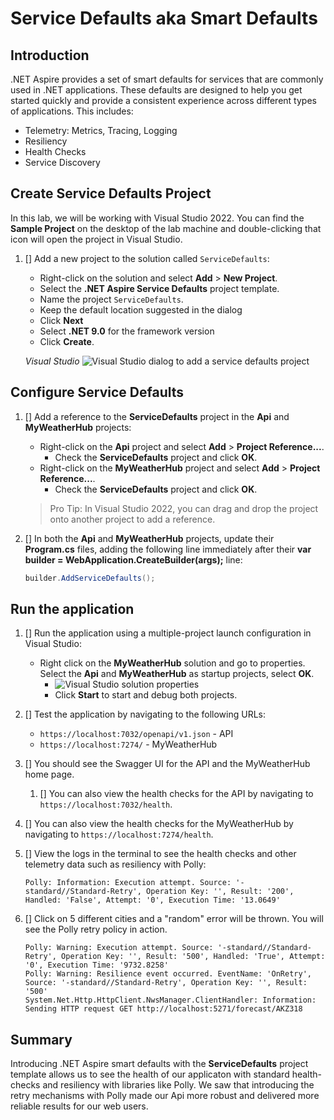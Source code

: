 # Service Defaults aka Smart Defaults

## Introduction

.NET Aspire provides a set of smart defaults for services that are commonly used in .NET applications. These defaults are designed to help you get started quickly and provide a consistent experience across different types of applications. This includes:

- Telemetry: Metrics, Tracing, Logging
- Resiliency
- Health Checks
- Service Discovery

## Create Service Defaults Project

In this lab, we will be working with Visual Studio 2022.  You can find the **Sample Project** on the desktop of the lab machine and double-clicking that icon will open the project in Visual Studio.

1. [] Add a new project to the solution called `ServiceDefaults`:
   - Right-click on the solution and select **Add** > **New Project**.
   - Select the **.NET Aspire Service Defaults** project template.
   - Name the project `ServiceDefaults`.
   - Keep the default location suggested in the dialog
   - Click **Next**
   - Select **.NET 9.0** for the framework version
   - Click **Create**.

    *Visual Studio*
    ![Visual Studio dialog to add a service defaults project](./images/vs-add-servicedefaults.png)

## Configure Service Defaults

1. [] Add a reference to the **ServiceDefaults** project in the **Api** and **MyWeatherHub** projects:
   - Right-click on the **Api** project and select **Add** > **Project Reference...**.
     - Check the **ServiceDefaults** project and click **OK**.
   - Right-click on the **MyWeatherHub** project and select **Add** > **Project Reference...**.
     - Check the **ServiceDefaults** project and click **OK**.

   > Pro Tip: In Visual Studio 2022, you can drag and drop the project onto another project to add a reference.

2. [] In both the **Api** and **MyWeatherHub** projects, update their **Program.cs** files, adding the following line immediately after their **var builder = WebApplication.CreateBuilder(args);** line:

   ```csharp
   builder.AddServiceDefaults();
   ```

## Run the application

1. [] Run the application using a multiple-project launch configuration in Visual Studio:
   - Right click on the **MyWeatherHub** solution and go to properties. Select the **Api** and **MyWeatherHub** as startup projects, select **OK**.
     - ![Visual Studio solution properties](./images/vs-multiproject.png)
     - Click **Start** to start and debug both projects.
2. [] Test the application by navigating to the following URLs:
   - `https://localhost:7032/openapi/v1.json` - API
   - `https://localhost:7274/` - MyWeatherHub
3. [] You should see the Swagger UI for the API and the MyWeatherHub home page.
   1. [] You can also view the health checks for the API by navigating to `https://localhost:7032/health`.
4. [] You can also view the health checks for the MyWeatherHub by navigating to `https://localhost:7274/health`.
5. [] View the logs in the terminal to see the health checks and other telemetry data such as resiliency with Polly:

   ```bash-nocode
   Polly: Information: Execution attempt. Source: '-standard//Standard-Retry', Operation Key: '', Result: '200', Handled: 'False', Attempt: '0', Execution Time: '13.0649'
   ```

6. [] Click on 5 different cities and a "random" error will be thrown. You will see the Polly retry policy in action.

   ```bash-nocode
   Polly: Warning: Execution attempt. Source: '-standard//Standard-Retry', Operation Key: '', Result: '500', Handled: 'True', Attempt: '0', Execution Time: '9732.8258'
   Polly: Warning: Resilience event occurred. EventName: 'OnRetry', Source: '-standard//Standard-Retry', Operation Key: '', Result: '500'
   System.Net.Http.HttpClient.NwsManager.ClientHandler: Information: Sending HTTP request GET http://localhost:5271/forecast/AKZ318
   ```

## Summary

Introducing .NET Aspire smart defaults with the **ServiceDefaults** project template allows us to see the health of our applicaton with standard health-checks and resiliency with libraries like Polly.  We saw that introducing the retry mechanisms with Polly made our Api more robust and delivered more reliable results for our web users.